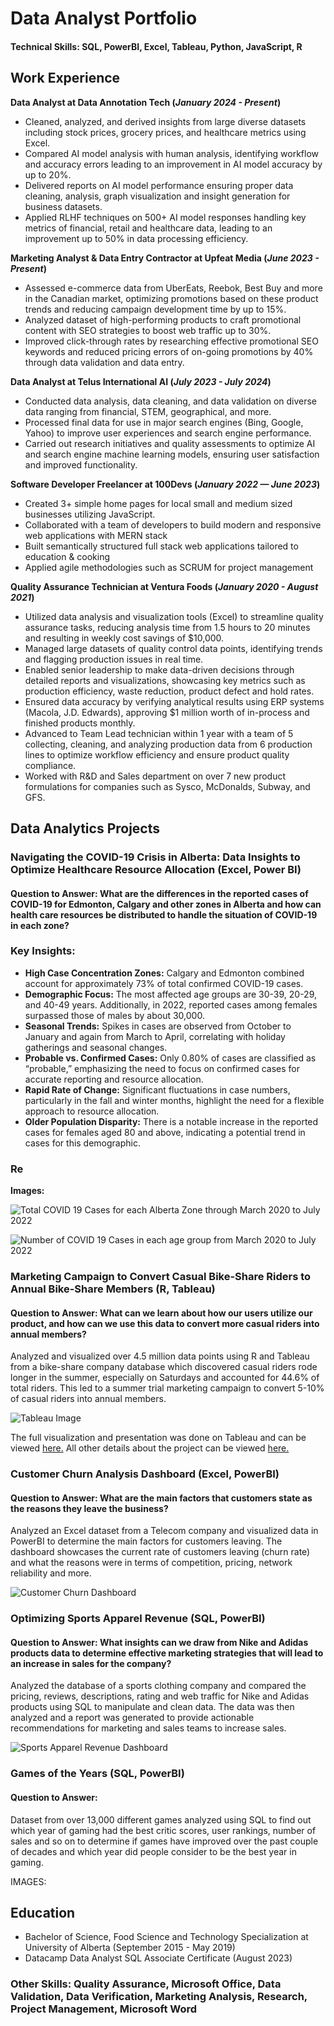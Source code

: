 # Data Analyst Portfolio 

#### Technical Skills: SQL, PowerBI, Excel, Tableau, Python, JavaScript, R


## **Work Experience**
**Data Analyst at Data Annotation Tech (_January 2024 - Present_)**
- Cleaned, analyzed, and derived insights from large diverse datasets including stock prices, grocery prices, and healthcare metrics using Excel.
- Compared AI model analysis with human analysis, identifying workflow and accuracy errors leading to an improvement in AI model accuracy by up to 20%.
- Delivered reports on AI model performance ensuring proper data cleaning, analysis, graph visualization and insight generation for business datasets.
- Applied RLHF techniques on 500+ AI model responses handling key metrics of financial, retail and healthcare data, leading to an improvement up to 50% in data processing efficiency.


**Marketing Analyst & Data Entry Contractor at Upfeat Media (_June 2023 - Present_)**
- Assessed e-commerce data from UberEats, Reebok, Best Buy and more in the Canadian market, optimizing promotions based on these product trends and reducing campaign development time by up to 15%. 
- Analyzed dataset of high-performing products to craft promotional content with SEO strategies to boost web traffic up to 30%.
- Improved click-through rates by researching effective promotional SEO keywords and reduced pricing errors of on-going promotions by 40% through data validation and data entry.


**Data Analyst at Telus International AI (_July 2023 - July 2024_)**
- Conducted data analysis, data cleaning, and data validation on diverse data ranging from financial, STEM, geographical, and more. 
- Processed final data for use in major search engines (Bing, Google, Yahoo) to improve user experiences and search engine performance.
- Carried out research initiatives and quality assessments to optimize AI and search engine machine learning models, ensuring user satisfaction and improved functionality.


**Software Developer Freelancer at 100Devs (_January 2022 — June 2023_)**
- Created 3+ simple home pages for local small and medium sized businesses utilizing JavaScript.
-	Collaborated with a team of developers to build modern and responsive web applications with MERN stack
- Built semantically structured full stack web applications tailored to education & cooking
-	Applied agile methodologies such as SCRUM for project management
  

**Quality Assurance Technician at Ventura Foods (_January 2020 - August 2021_)**
- Utilized data analysis and visualization tools (Excel) to streamline quality assurance tasks, reducing analysis time from 1.5 hours to 20 minutes and resulting in weekly cost savings of $10,000.
- Managed large datasets of quality control data points, identifying trends and flagging production issues in real time.
- Enabled senior leadership to make data-driven decisions through detailed reports and visualizations, showcasing key metrics such as production efficiency, waste reduction, product defect and hold rates.
- Ensured data accuracy by verifying analytical results using ERP systems (Macola, J.D. Edwards), approving $1 million worth of in-process and finished products monthly.
- Advanced to Team Lead technician within 1 year with a team of 5 collecting, cleaning, and analyzing production data from 6 production lines to optimize workflow efficiency and ensure product quality compliance.
- Worked with R&D and Sales department on over 7 new product formulations for companies such as Sysco, McDonalds, Subway, and GFS.
  


## **Data Analytics Projects**
### Navigating the COVID-19 Crisis in Alberta: Data Insights to Optimize Healthcare Resource Allocation (Excel, Power BI)
#### Question to Answer: What are the differences in the reported cases of COVID-19 for Edmonton, Calgary and other zones in Alberta and how can health care resources be distributed to handle the situation of COVID-19 in each zone?

### Key Insights:
-	**High Case Concentration Zones:** Calgary and Edmonton combined account for approximately 73% of total confirmed COVID-19 cases.
-	**Demographic Focus:** The most affected age groups are 30-39, 20-29, and 40-49 years. Additionally, in 2022, reported cases among females surpassed those of males by about 30,000.
-	**Seasonal Trends:** Spikes in cases are observed from October to January and again from March to April, correlating with holiday gatherings and seasonal changes.
-	**Probable vs. Confirmed Cases:** Only 0.80% of cases are classified as “probable,” emphasizing the need to focus on confirmed cases for accurate reporting and resource allocation.
-	**Rapid Rate of Change:** Significant fluctuations in case numbers, particularly in the fall and winter months, highlight the need for a flexible approach to resource allocation.
-	**Older Population Disparity:** There is a notable increase in the reported cases for females aged 80 and above, indicating a potential trend in cases for this demographic.

### Re

**Images:**

![Total COVID 19 Cases for each Alberta Zone through March 2020 to July 2022](/assets/CasesByZones.png)



![Number of COVID 19 Cases in each age group from March 2020 to July 2022](/assets/CasesByAgeGroup.png)



### Marketing Campaign to Convert Casual Bike-Share Riders to Annual Bike-Share Members (R, Tableau)
#### Question to Answer: What can we learn about how our users utilize our product, and how can we use this data to convert more casual riders into annual members?

Analyzed and visualized over 4.5 million data points using R and Tableau from a bike-share company database which discovered casual riders rode longer in the summer, especially on Saturdays and accounted for 44.6% of total riders. This led to a summer trial marketing campaign to convert 5-10% of casual riders into annual members.

![Tableau Image](/assets/BikeShareTableauImage.PNG)

The full visualization and presentation was done on Tableau and can be viewed [here.](https://public.tableau.com/app/profile/visan2980/viz/DataAnalyticsProjectDashboard/Story1#1)
All other details about the project can be viewed [here.](https://github.com/Visan1/Data-Analytics-Project)

### Customer Churn Analysis Dashboard (Excel, PowerBI)
#### Question to Answer: What are the main factors that customers state as the reasons they leave the business?

Analyzed an Excel dataset from a Telecom company and visualized data in PowerBI to determine the main factors for customers leaving. The dashboard showcases the current rate of customers leaving (churn rate) and what the reasons were in terms of competition, pricing, network reliability and more. 

![Customer Churn Dashboard](/assets/ChurningCustomersAnalysisDashboard.PNG)


### Optimizing Sports Apparel Revenue (SQL, PowerBI)
#### Question to Answer: What insights can we draw from Nike and Adidas products data to determine effective marketing strategies that will lead to an increase in sales for the company?

Analyzed the database of a sports clothing company and compared the pricing, reviews, descriptions, rating and web traffic for Nike and Adidas products using SQL to manipulate and clean data. The data was then analyzed and a report was generated to provide actionable recommendations for marketing and sales teams to increase sales. 

![Sports Apparel Revenue Dashboard](/assets/SportsApparelRevenue.PNG)

### Games of the Years (SQL, PowerBI)
#### Question to Answer:

Dataset from over 13,000 different games analyzed using SQL to find out which year of gaming had the best critic scores, user rankings, number of sales and so on to determine if games have improved over the past couple of decades and which year did people consider to be the best year in gaming.

IMAGES:


## Education
- Bachelor of Science, Food Science and Technology Specialization at University of Alberta (September 2015 - May 2019)
- Datacamp Data Analyst SQL Associate Certificate (August 2023)

### Other Skills: Quality Assurance, Microsoft Office, Data Validation, Data Verification, Marketing Analysis, Research, Project Management, Microsoft Word








